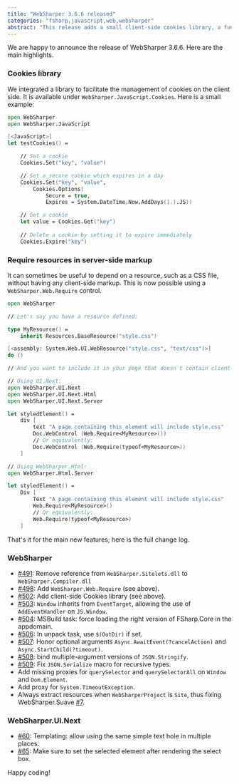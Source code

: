 ```yaml
---
title: "WebSharper 3.6.6 released"
categories: "fsharp,javascript,web,websharper"
abstract: "This release adds a small client-side cookies library, a function to require resources in client-side markup, and various bug fixes."
---
```

We are happy to announce the release of WebSharper 3.6.6. Here are the main highlights.

### Cookies library

We integrated a library to facilitate the management of cookies on the client side. It is available under `WebSharper.JavaScript.Cookies`. Here is a small example:

```fsharp
open WebSharper
open WebSharper.JavaScript

[<JavaScript>]
let testCookies() =

    // Set a cookie
    Cookies.Set("key", "value")

    // Set a secure cookie which expires in a day
    Cookies.Set("key", "value",
        Cookies.Options(
            Secure = true,
            Expires = System.DateTime.Now.AddDays(1.).JS))

    // Get a cookie
    let value = Cookies.Get("key")
    
    // Delete a cookie by setting it to expire immediately
    Cookies.Expire("key")
```

### Require resources in server-side markup

It can sometimes be useful to depend on a resource, such as a CSS file, without having any client-side markup. This is now possible using a `WebSharper.Web.Require` control.

```fsharp
open WebSharper

// Let's say you have a resource defined:

type MyResource() =
    inherit Resources.BaseResource("style.css")

[<assembly: System.Web.UI.WebResource("style.css", "text/css")>]
do ()

// And you want to include it in your page that doesn't contain client-side code.

// Using UI.Next:
open WebSharper.UI.Next
open WebSharper.UI.Next.Html
open WebSharper.UI.Next.Server

let styledElement() =
    div [
        text "A page containing this element will include style.css"
        Doc.WebControl (Web.Require<MyResource>())
        // Or equivalently:
        Doc.WebControl (Web.Require(typeof<MyResource>))
    ]

// Using WebSharper.Html:
open WebSharper.Html.Server

let styledElement() =
    Div [
        Text "A page containing this element will include style.css"
        Web.Require<MyResource>()
        // Or equivalently:
        Web.Require(typeof<MyResource>)
    ]
```

That's it for the main new features; here is the full change log.

### WebSharper

* [#491](https://github.com/intellifactory/websharper/issues/491): Remove reference from `WebSharper.Sitelets.dll` to `WebSharper.Compiler.dll`
* [#498](https://github.com/intellifactory/websharper/issues/498): Add `WebSharper.Web.Require` (see above).
* [#502](https://github.com/intellifactory/websharper/issues/502): Add client-side Cookies library (see above).
* [#503](https://github.com/intellifactory/websharper/issues/503): `Window` inherits from `EventTarget`, allowing the use of `AddEventHandler` on `JS.Window`.
* [#504](https://github.com/intellifactory/websharper/issues/504): MSBuild task: force loading the right version of FSharp.Core in the appdomain.
* [#506](https://github.com/intellifactory/websharper/issues/): In unpack task, use `$(OutDir)` if set.
* [#507](https://github.com/intellifactory/websharper/issues/507): Honor optional arguments `Async.AwaitEvent(?cancelAction)` and `Async.StartChild(?timeout)`.
* [#508](https://github.com/intellifactory/websharper/issues/508): bind multiple-argument versions of `JSON.Stringify`.
* [#509](https://github.com/intellifactory/websharper/issues/): Fix `JSON.Serialize` macro for recursive types.
* Add missing proxies for `querySelector` and `querySelectorAll` on `Window` and `Dom.Element`.
* Add proxy for `System.TimeoutException`.
* Always extract resources when `WebSharperProject` is `Site`, thus fixing WebSharper.Suave [#7](https://github.com/intellifactory/websharper.suave/issues/7).

### WebSharper.UI.Next

* [#60](https://github.com/intellifactory/websharper.ui.next/issues/60): Templating: allow using the same simple text hole in multiple places.
* [#65](https://github.com/intellifactory/websharper.ui.next/issues/65): Make sure to set the selected element after rendering the select box.

Happy coding!